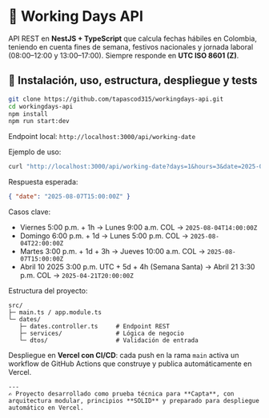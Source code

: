 # 📅 Working Days API
API REST en **NestJS + TypeScript** que calcula fechas hábiles en Colombia, teniendo en cuenta fines de semana, festivos nacionales y jornada laboral (08:00–12:00 y 13:00–17:00). Siempre responde en **UTC ISO 8601 (Z)**.

## 🚀 Instalación, uso, estructura, despliegue y tests
```bash
git clone https://github.com/tapascod315/workingdays-api.git
cd workingdays-api
npm install
npm run start:dev
```
Endpoint local: `http://localhost:3000/api/working-date`

Ejemplo de uso:
```bash
curl "http://localhost:3000/api/working-date?days=1&hours=3&date=2025-08-05T20:00:00Z"
```
Respuesta esperada:
```json
{ "date": "2025-08-07T15:00:00Z" }
```

Casos clave:
- Viernes 5:00 p.m. + 1h → Lunes 9:00 a.m. COL → `2025-08-04T14:00:00Z`
- Domingo 6:00 p.m. + 1d → Lunes 5:00 p.m. COL → `2025-08-04T22:00:00Z`
- Martes 3:00 p.m. + 1d + 3h → Jueves 10:00 a.m. COL → `2025-08-07T15:00:00Z`
- Abril 10 2025 3:00 p.m. UTC + 5d + 4h (Semana Santa) → Abril 21 3:30 p.m. COL → `2025-04-21T20:00:00Z`

Estructura del proyecto:
```
src/
├─ main.ts / app.module.ts
└─ dates/
   ├─ dates.controller.ts     # Endpoint REST
   ├─ services/               # Lógica de negocio
   └─ dtos/                   # Validación de entrada
```

Despliegue en **Vercel con CI/CD**: cada push en la rama `main` activa un workflow de GitHub Actions que construye y publica automáticamente en Vercel.
```
---
✍️ Proyecto desarrollado como prueba técnica para **Capta**, con arquitectura modular, principios **SOLID** y preparado para despliegue automático en Vercel.

